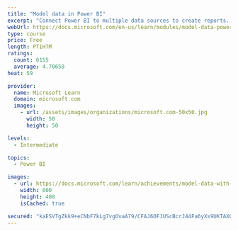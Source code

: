```yaml
---
title: "Model data in Power BI"
excerpt: "Connect Power BI to multiple data sources to create reports. Define the relationship between your data sources."
webUrl: https://docs.microsoft.com/en-us/learn/modules/model-data-power-bi/
type: course
price: Free
length: PT1H7M
ratings:
  count: 6155
  average: 4.70658
heat: 59

provider:
  name: Microsoft Learn
  domain: microsoft.com
  images:
    - url: /assets/images/organizations/microsoft.com-50x50.jpg
      width: 50
      height: 50

levels:
  - Intermediate

topics:
  - Power BI

images:
  - url: https://docs.microsoft.com/learn/achievements/model-data-with-power-bi-desktop-social.png
    width: 800
    height: 400
    isCached: true

secured: "kaESVTgZkk9+eCNbF7kLg7vgOvaA79/CFAJ6OFJUScBcrJ44Fa6yXs9UKTAXCYGSGF+HCQCIpcnrQvuFDrA/cKNa7f7BPiz4xhsKi1vLJPTWWuEVq6YVQUBDL+henHHvKabptzB5iL8HnGVPsuzGnsXkpgFH/FpkQVU675mGOa1j6dcTpeNCCDDbOgoJ5Hi7H2ysN07HOi+KekuSvLezzOW7VhrEKO6L2Wiw4z3pBaPPgPZPZztCye0vrVQzC2ZJCgYo3lK+AZ3z9OcWXInQ17f0K++PyHZyHKJELTpcwX0EIS38OMUJD3RxSpb/0dNKxd0HDJSuvlVX0kRuELxif3P3zFu0IP9opHGR/9p498ogmCp44v2PvX/zQefcn9sg3BZG231OK554hM2xPpznlOMoyO1HoqHDIyaoiRG+Xm4=;wQXqCS5URAVI4IfQ+UtUqA=="
---
```


